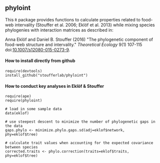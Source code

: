 ## phyloint

This `R` package provides functions to calculate properties related to food-web intervality (Stouffer et al. 2006; Eklöf et al. 2013) while mixing species phylogenies with interaction matrices as described in:

Anna Eklöf and Daniel B. Stouffer (2016) "The phylogenetic component of food-web structure and intervality." *Theoretical Ecology* 9(1) 107-115 doi:[10.1007/s12080-015-0273-9][doi].

#### How to install directly from github

    require(devtools)
    install_github("stoufferlab/phyloint")

#### How to conduct key analyses in Eklöf & Stouffer

    require(ape)
    require(phyloint)
        
    # load in some sample data
    data(eklof)
        
    # use steepest descent to minimize the number of phylogenetic gaps in the data
    gaps.phylo <- minimize.phylo.gaps.sd(adj=eklof$network, phy=eklof$tree)
        
    # calculate trait values when accounting for the expected covariance between species
    corrected.traits <- phylo.correction(traits=eklof$traits, phy=eklof$tree)

[doi]: http://dx.doi.org/10.1007/s12080-015-0273-9
